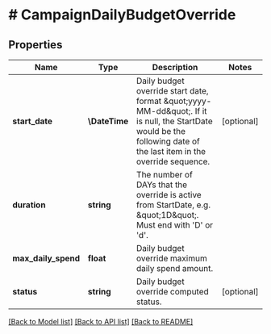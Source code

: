 # # CampaignDailyBudgetOverride

## Properties

Name | Type | Description | Notes
------------ | ------------- | ------------- | -------------
**start_date** | **\DateTime** | Daily budget override start date, format \&quot;yyyy-MM-dd\&quot;. If it is null, the StartDate would be the following date of the last item in the override sequence. | [optional]
**duration** | **string** | The number of DAYs that the override is active from StartDate, e.g. \&quot;1D\&quot;. Must end with &#39;D&#39; or &#39;d&#39;. |
**max_daily_spend** | **float** | Daily budget override maximum daily spend amount. |
**status** | **string** | Daily budget override computed status. | [optional]

[[Back to Model list]](../../README.md#models) [[Back to API list]](../../README.md#endpoints) [[Back to README]](../../README.md)
